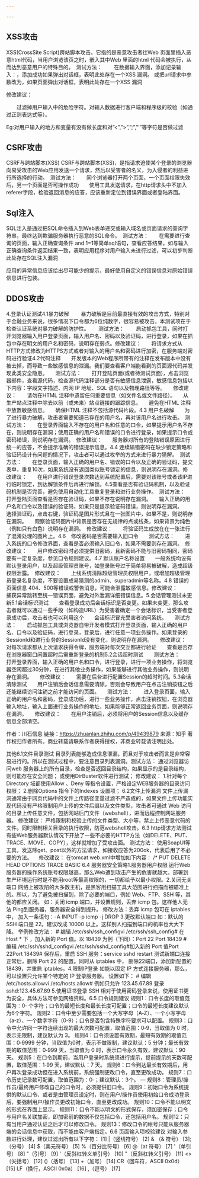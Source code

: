 ```yaml
---

---
```

## XSS攻击
XSS(CrossSite Script)跨站脚本攻击。它指的是恶意攻击者往Web 页面里插入恶意html代码，当用户浏览该页之时，嵌入其中Web 里面的html 代码会被执行，从而达到恶意用户的特殊目的。　测试方法： 　　在数据输入界面，添加记录输入：<script>alert(/30141/)</script>，添加成功如果弹出对话框，表明此处存在一个XSS 漏洞。
或把url请求中参数改为<script>alert(/30141/)</script>，如果页面弹出对话框，表明此处存在一个XSS 漏洞

修改建议：

　　过滤掉用户输入中的危险字符。对输入数据进行客户端和程序级的校验（如通过正则表达式等）。

Eg:对用户输入的地方和变量有没有做长度和对”<”,”>”,”;”,”’”等字符是否做过滤
## CSRF攻击
CSRF与跨站脚本(XSS) CSRF与跨站脚本(XSS)，是指请求迫使某个登录的浏览器向易受攻击的Web应用发送一个请求，然后以受害者的名义，为入侵者的利益进行所选择的行动。　测试方法：　　同个浏览器打开两个页面，一个页面权限失效后，另一个页面是否可操作成功　　使用工具发送请求，在http请求头中不加入referer字段，检验返回消息的应答，应该重新定位到错误界面或者登陆界面。

## Sql注入
SQL注入是通过把SQL命令插入到Web表单递交或输入域名或页面请求的查询字符串，最终达到欺骗服务器执行恶意的SQL命令。　测试方法：　　在需要进行查询的页面，输入正确查询条件 and 1=1等简单sql语句，查看应答结果，如与输入正确查询条件返回结果一致，表明应用程序对用户输入未进行过滤，可以初步判断此处存在SQL注入漏洞

应用的异常信息应该给出尽可能少的提示，最好使用自定义的错误信息对原始错误信息进行包装。

## DDOS攻击


4.登录认证测试4.1暴力破解　　
暴力破解是目前最直接有效的攻击方式，特别对于金融业务来说，很多情况下口令都为6位纯数字，很容易被攻击。本测试项在于检查认证系统对暴力破解的防护性。　　
测试方法：　　
启动抓包工具，同时打开浏览器输入用户登录页面，输入用户名、密码以及验证码，进行登录，如果在抓包中存在明文的用户名和密码，说明存在弱点。修改建议：　　将请求方式从HTTP方式修改为HTTPS方式或者对输入的用户名和密码进行加密，在服务端对密码进行验证4.2代码注释　　开发版本的Web程序所带有的注释在发布版本中没有被去掉，而导致一些敏感信息的泄漏。我们要查看客户端能看到的页面源代码并发现此类安全隐患。　　测试方法：　　打开登陆页面(或者待测试页面)，点击浏览器邮件，查看源代码，检查源代码注释部分是否有敏感信息泄露，敏感信息包括以下内容：字段文字描述、内网 IP 地址、SQL 语句以及物理路径等等。　　修改建议：　　请勿在HTML  注释中遗留任何重要信息（如文件名或文件路径）。　　从生产站点注释中除去以前（或未来）站点链接的跟踪信息。　　避免在HTML  注释中放置敏感信息。　　确保HTML  注释不包括源代码片段。4.3 用户名破解　　为了进行暴力破解，攻击者需要知道已存在的用户名，再对该用户名进行攻击。　测试方法：　　在登录界面输入不存在的用户名和任意的口令，如果提示用户名不存在，则说明存在漏洞；使用正确的用户名和错误的口令进行登录，如果提示口令或密码错误，则说明存在漏洞。　修改建议：　　服务器对所有的登陆错误原因进行统一的应答，不会提示准确的错误提示信息。4.4 连续输错密码在缺少锁定策略和验证码设计有问题的情况下，攻击者可以通过枚举的方式来进行暴力猜解。　测试方法：　　在登录页面，输入正确的用户名、错误的口令以及正确的验证码，提交表单，重复10次，如果系统没有返回类似账号锁定的信息，则说明存在漏洞。修改建议：　　在用户进行错误登录次数达到系统配置后，需要对该账号或者该IP进行临时锁定，到达解锁条件后再进行解锁。4.5查看是否有验证码机制，以及验证码机制是否完善，避免使用自动化工具重复登录和进行业务操作。　测试方法：　　打开登陆页面查看是否存在验证码，如果不存在说明存在漏洞。　　输入正确的用户名和口令以及错误的验证码，如果只是提示验证码错误，则说明存在漏洞。　　选择验证码，点击右键，验证码是图片形式且在一张图片中，如果不是，则说明存在漏洞。　　观察验证码图片中背景是否存在无规律的点或线条，如果背景为纯色（例如只有白色）说明存在漏洞。　修改建议：　　将验证码生成放在在一张进行了混淆处理的图片上。4.6　修改密码是否需要输入旧口令　　测试方法：　　进入系统的口令修改界面，查看是否必须输入旧口令，如果不需要则存在漏洞。　修改建议：　　用户修改密码时必须提供旧密码，且新密码不能与旧密码相同，密码要有一定复杂度，参见口令规则建议。4.7 默认账户名称设置　　一般系统均设有默认登录用户，以及超级管理员账号，如登录账号过于简单将易被破解，造成超级权限泄露。　修改建议：　　上线系统清除超级管理员权限用户，或增加超级管理员登录名复杂度，不要设置成易猜测的admin、superadmin等名称。4.8 错误的页面信息 404、500等错误或警告消息，可能会泄露敏感信息。修改建议：　　捕获异常跳转至统一错误页面，避免对外泄漏详细错误信息。5.会话管理测试未更新5.1会话标识测试　　查看登录成功后会话标识是否变更。如果未变更，那么攻击者就可以通过一些手段（如构造URL）为受害着确定一个会话标识，当受害者登录成功后，攻击者也可以利用这个　　会话标识冒充受害者访问系统。　　测试方法：　　启动抓包工具或浏览器自带开发者模式打开登录页面，输入正确的用户名、口令以及验证码，进行登录，登录后，进行任意一项业务操作。如果登录的SessionId和进行业务的SessionId没有变化，则说明存在漏洞。　　修改建议：　　对每次请求都从上次请求获得令牌，服务端对每次交互都进行验证　　查看是否存在浏览器窗口闲置超时后需重新登录的机制5.2会话超时测试　　测试方法：　　打开登录界面，输入正确的用户名和口令，进行登录，进行一项业务操作，将浏览器空闲超过30分钟，在进行其他业务操作，如果能够进行其他业务操作，则说明存在漏洞。　　修改建议：　　需要在后台进行配置Session的超时时间。5.3会话清除测试　　用户注销后会话信息需要清除，否则会导致用户在点击注销按钮之后还能继续访问注销之前才能访问的页面。　　测试方法：　　进入登录页面，输入正确的用户名和密码，登录成功后，进行一些业务操作，点击注销按钮，在浏览器输入地址，输入上面进行业务操作的地址，如果能够正常返回业务页面，则说明存在漏洞。　　修改建议：　　在用户注销后，必须将用户的Session信息以及缓存信息全部清空。

作者：川石信息
链接：https://zhuanlan.zhihu.com/p/49439879
来源：知乎
著作权归作者所有。商业转载请联系作者获得授权，非商业转载请注明出处。

其他6.1文件目录测试 目录列表能够造成信息泄漏，而且对于攻击者而言是非常容易进行的。所以在测试过程中，要注意目录列表漏洞。测试方法： 通过浏览器访问web 服务器上的所有目录，检查是否返回目录结构，如果显示的是目录结构，则可能存在安全问题； 或使用DirBuster软件进行测试；  修改建议： 1.针对每个Directory 域都使用Allow 、Deny 等指令设置，严格设定WEB服务器的目录访问权限； 2.删除Options 指令下的Indexes 设置项； 6.2文件上传漏洞 文件上传漏洞通常由于网页代码中的文件上传路径变量过滤不严造成的，如果文件上传功能实现代码没有严格限制用户上传的文件后缀以及文件类型，攻击者可通过 Web 访问的目录上传任意文件，包括网站后门文件（webshell），进而远程控制网站服务器。 修改建议： 严格限制和校验上传的文件类型、大小等，禁止上传恶意代码的文件。同时限制相关目录的执行权限，防范webshell攻击。6.3 http请求方法测试 有些Web服务器默认情况下开放了一些不必要的HTTP方法（如DELETE、PUT、TRACE、MOVE、COPY），这样就增加了受攻击面。 测试方法： 使用SoapUI等工具，发送除get、post以外的方法请求，如接收应答为200ok，代表启用了不必要的方法。 　修改建议：  在tomcat web.xml中增加如下内容：  <security-constraint> <web-resource-collection>  <url-pattern>/*</url-pattern>  <http-method>PUT</http-method>  <http-method>DELETE</http-method>  <http-method>HEAD</http-method>  <http-method>OPTIONS</http-method>  <http-method>TRACE</http-method>  </web-resource-collection> <auth-constraint>  </auth-constraint> </security-constraint>  <login-config> <auth-method>BASIC</auth-method>  </login-config>6.4 服务器安全策略1.服务器用户权限 运行Web服务器的操作系统账号权限越高，那么Web遭到攻击产生的危害就越大。部署到生产环境运行时是不能用root等最高权限的，一切都给予以最小权限。2.关闭无关端口 网络上被攻陷的大多数主机，是黑客用扫描工具大范围进行扫描而被瞄准上的。所以，为了避免被扫描到，除了必要的端口，例如 Web、FTP、SSH 等，其他的都应关闭。 如：关闭 icmp 端口，并设置规则，丢弃 icmp 包。这样他人无法 Ping到服务器，服务器安全得到提升。 修改方法：丢弃 icmp 包可在 iptables 中， 加入一条语句：-A INPUT -p icmp -j DROP 3.更改默认端口 如：默认的 SSH 端口是 22。建议改成 10000 以上。这样别人扫描到端口的机率也大大下降。 举例修改方法： # 编辑 /etc/ssh/ssh_configvi /etc/ssh/ssh_config# 在 Host * 下 ，加入新的 Port 值。以 18439 为例（下同）：Port 22 Port 18439 # 编辑 /etc/ssh/sshd_configvi /etc/ssh/sshd_config#加入新的 Port 值Port 22Port 18439# 保存后，重启 SSH 服务：service sshd restart 测试新端口连接正常后，删除 Port 22 的配置。同时从 iptables 中， 删除22端口，添加新配置的 18439，并重启 iptables。4.限制IP登录 如能以固定 IP 方式连接服务器，那么，可以设置只允许某个特定的 IP 登录服务器。 设置如下： # 编辑 /etc/hosts.allowvi /etc/hosts.allow# 例如只允许 123.45.67.89 登录sshd:123.45.67.89 5.使用证书登录 SSH 相对于使用密码登录来说，使用证书更为安全，具体方法可参见网络资料。6.5 口令规则建议 规则1：口令长度的取值范围为：0‐ 个字符；口令的最短长度和最长长度可配置；口令的最短长度建议默认为6个字符。 规则2：口令中至少需要包括一个大写字母（A‐Z）、一个小写字母（a‐z）、一个数字字符（0‐9）；口令是否包含特殊字符要求可以配置。 规则3：口令中允许同一字符连续出现的最大次数可配置，取值范围：0‐9，当取值为 0 时，表示无限制，建议默认为 3。  规则4：口令须设置有效期，最短有效期的取值范围：0‐9999 分钟，当取值为0时，表示不做限制，建议默认：5  分钟；最长有效期的取值范围：0‐999 天，当取值为 0 时，表示口令永久有效，建议默认：90 天。  规则5：在口令到期前，当用户登录时系统须进行提示，提前提示的天数可配置，取值范围：1‐99 天，建议默认：7 天。 规则6：口令到达最长有效期后，用户再次登录成功但在进入系统前，系统强制更改口令，直至更改成功。 规则7：口令历史记录数可配置，取值范围为：0‐；建议默认：3个。 —  规则8：管理员/操作员/最终用户修改自己的口令时，必须提供旧口令。 规则9：初始口令为系统提供的默认口令、或者是由管理员设定时，则在用户/操作员使用初始口令成功登录后，要强制用户/操作员更改初始口令，直至更改成功。 规则10：口令不能以明文的形式在界面上显示。 规则11：口令不能以明文的形式保存，须加密保存；口令与用户名关联加密，即加密前的数据不仅包括口令，还包括用户名。 规则12：只有当用户通过认证之后才可以修改口令。 规则13：修改口令的帐号只能从服务器端的会话信息中获取，而不能由客户端指定。6.6 页面输入项校验建议 对输入参数进行处理，建议过滤出所有以下字符： [1] |（竖线符号） [2] & （& 符号） [3];（分号） [4] $（美元符号） [5] %（百分比符号） [6] @（at 符号） [7] '（单引号） [8] "（引号） [9] '（反斜杠转义单引号） [10] "（反斜杠转义引号） [11] <>（尖括号） [12] ()（括号） [13] +（加号） [14] CR（回车符，ASCII 0x0d） [15] LF（换行，ASCII 0x0a） [16] ,（逗号） [17]  